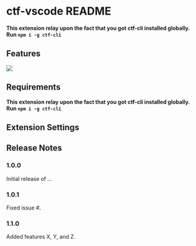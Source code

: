 # ctf-vscode README

**This extension relay upon the fact that you got ctf-cli installed globally.  
Run `npm i -g ctf-cli`**

## Features

![](images/ctf-vscode.gif)

## Requirements

**This extension relay upon the fact that you got ctf-cli installed globally.  
Run `npm i -g ctf-cli`**

## Extension Settings

## Release Notes

### 1.0.0

Initial release of ...

### 1.0.1

Fixed issue #.

### 1.1.0

Added features X, Y, and Z.
